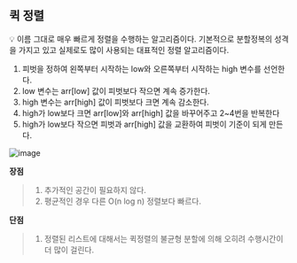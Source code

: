 ## 퀵 정렬

<aside>
💡 이름 그대로 매우 빠르게 정렬을 수행하는 알고리즘이다. 기본적으로 분할정복의 성격을 가지고 있고 실제로도 많이 사용되는 대표적인 정렬 알고리즘이다.

</aside>

1. 피벗을 정하여 왼쪽부터 시작하는 low와 오른쪽부터 시작하는 high 변수를 선언한다.
2. low 변수는 arr[low] 값이 피벗보다 작으면 계속 증가한다.
3. high 변수는 arr[high] 값이 피벗보다 크면 계속 감소한다.
4. high가 low보다 크면 arr[low]와 arr[high] 값을 바꾸어주고 2~4번을 반복한다
5. high가 low보다 작으면 피벗과 arr[high] 값을 교환하여 피벗이 기준이 되게 만든다.

![image](https://github.com/Three-Idiots-Algorithm-Study/Yongsu_study/assets/101508006/c2fb9619-9d16-4c6c-86e2-b0d96d64a114)


**장점**

> 
> 
> 1. 추가적인  공간이 필요하지 않다.
> 2. 평균적인 경우 다른 O(n log n) 정렬보다 빠르다.

**단점**

> 
> 
> 1. 정렬된 리스트에 대해서는 퀵정렬의 불균형 분할에 의해 오히려 수행시간이 더 많이 걸린다.
